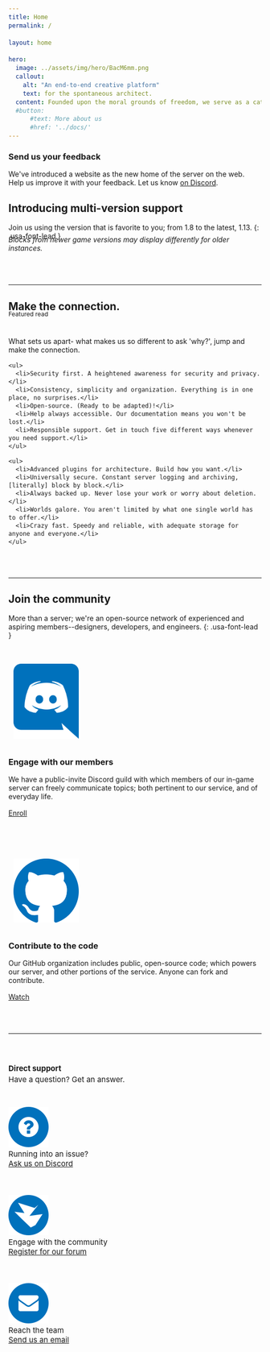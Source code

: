 ```yaml
---
title: Home
permalink: /

layout: home

hero:
  image: ../assets/img/hero/BacM6mm.png
  callout:
    alt: "An end-to-end creative platform"
    text: for the spontaneous architect.
  content: Founded upon the moral grounds of freedom, we serve as a catalyst for architecture; and allow our members to function with minimal governance.
  #button:
      #text: More about us
      #href: '../docs/'
---
```


<div class="usa-alert usa-alert-success">
    <div class="usa-alert-body">
        <h3 class="usa-alert-heading">Send us your feedback</h3>
        <p class="usa-alert-text">We've introduced a website as the new home of the server on the web. Help us improve it with your feedback. Let us know <a href="https://discord.gg/JEVVpS"> on Discord</a>.</p>
    </div>
</div>


## Introducing multi-version support

Join us using the version that is favorite to you; from 1.8 to the latest, 1.13.
{: .usa-font-lead }

<h6 style="margin-top:-1.5rem; margin-bottom: 0; text-transform: none;">Blocks from newer game versions may display differently for older instances.</h6>

<hr style="margin-top: 4rem;">

## Make the connection.
<span class="usa-label" style="font-size: 12px; position: absolute; margin-top: -1.4rem;">Featured read</span>

<p class="usa-font-lead" style="margin-top: 3rem;">What sets us apart- what makes us so different to ask 'why?', jump and make the connection.</p>

<div class="usa-grid-full">
  <div class="usa-width-one-third">

    <ul>
      <li>Security first. A heightened awareness for security and privacy.</li>
      <li>Consistency, simplicity and organization. Everything is in one place, no surprises.</li>
      <li>Open-source. (Ready to be adapted)!</li>
      <li>Help always accessible. Our documentation means you won't be lost.</li>
      <li>Responsible support. Get in touch five different ways whenever you need support.</li>
    </ul>

  </div>
  <div class="usa-width-one-third">

    <ul>
      <li>Advanced plugins for architecture. Build how you want.</li>
      <li>Universally secure. Constant server logging and archiving, [literally] block by block.</li>
      <li>Always backed up. Never lose your work or worry about deletion.</li>
      <li>Worlds galore. You aren't limited by what one single world has to offer.</li>
      <li>Crazy fast. Speedy and reliable, with adequate storage for anyone and everyone.</li>
    </ul>

  </div>
</div>

<hr style="margin-top: 4rem;">

## Join the community
More than a server; we're an open-source network of experienced and aspiring members--designers, developers, and engineers.
{: .usa-font-lead }

<div class="usa-grid" style="padding-top: 1.5rem !important; padding: 0;">
	<div class="usa-width-one-sixth" style="max-width: 13rem; margin-right: 3rem;">
		<img class="footer-main-img" src="../assets/img/svg/discord.svg" alt="" style="width: 130px; padding: 10px;">
	</div>
	<div class="usa-width-five-sixths footer-content">
		<h3>Engage with our members</h3>
		<p style="margin-bottom: 1rem; max-width: 65rem;">We have a public-invite Discord guild with which members of our in-game server can freely communicate topics; both pertinent to our service, and of everyday life.</p>
		<a class="usa-button usa-button" href="https://discordapp.com/invite/nuNTR3U">Enroll</a>
        </div>
</div>

<div class="usa-grid" style="padding-top: 4.5rem !important; padding: 0;">
	<div class="usa-width-one-sixth" style="max-width: 13rem; margin-right: 3rem;">
		<img class="footer-main-img" src="../assets/img/svg/github.svg" alt="" style="width: 130px; padding: 10px;">
	</div>
	<div class="usa-width-five-sixths footer-content">
		<h3>Contribute to the code</h3>
		<p style="margin-bottom: 1rem; max-width: 65rem;">Our GitHub organization includes public, open-source code; which powers our server, and other portions of the service. Anyone can fork and contribute.</p>
		<a class="usa-button usa-button" href="https://github.com/novelmc">Watch</a>
        </div>
</div>

<hr style="margin-top: 4rem;">

<div class="usa-grid-full footer-contact-links" style="font-size: 15px !important;">
	<div class="usa-width-one-fourth" style="padding-top: 1.5rem; padding-bottom: 1rem;">
		<h4 style="margin-bottom: 0.2rem;">Direct support</h4>
		<p style="margin: 0;">Have a question? Get an answer.</p>
	</div>
	<div class="usa-width-one-fourth" style="padding-top: 1.5rem; padding-bottom: 1.5rem;">
		<div class="usa-media_block">
			<img class="usa-media_block-img" src="../assets/img/icons/icon-question.svg" alt="" style="padding-top: 0.3rem;">
			<div class="usa-media_block-body">
				<p style="margin: 0; font-size: 15px;">Running into an issue?</p>
				<a href="https://discordapp.com/invite/nuNTR3U">Ask us on Discord</a>
			</div>
		</div>
	</div>
	<div class="usa-width-one-fourth" style="padding-top: 1.5rem; padding-bottom: 1.5rem;">
		<div class="usa-media_block">
			<img class="usa-media_block-img" src="../assets/img/icons/icon-message.svg" alt="" style="padding-top: 0.3rem;">
			<div class="usa-media_block-body">
				<p style="margin: 0; font-size: 15px;">Engage with the community</p>
				<a href="https://forum.novelmc.net">Register for our forum</a>
			</div>
		</div>
	</div>
	<div class="usa-width-one-fourth" style="padding-top: 1.5rem; padding-bottom: 1.5rem;">
		<div class="usa-media_block">
			<img class="usa-media_block-img" src="../assets/img/icons/icon-envelope.svg" alt="" style="padding-top: 0.3rem;">
			<div class="usa-media_block-body">
				<p style="margin: 0; font-size: 15px;">Reach the team</p>
				<a href="mailto:support@novelmc.net">Send us an email</a>
			</div>
		</div>
	</div>
</div>
